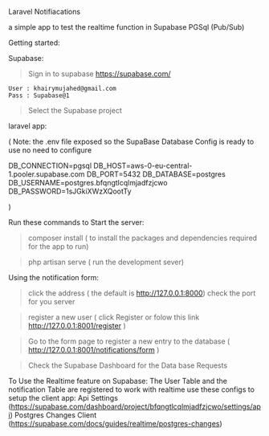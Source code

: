 Laravel Notifiacations

a simple app to test the realtime function in Supabase PGSql (Pub/Sub)

Getting started:

Supabase:

> Sign in to supabase https://supabase.com/

    User : khairymujahed@gmail.com
    Pass : Supabase@1

> Select the Supabase project

laravel app:

( Note: the .env file exposed so the SupaBase Database Config is ready to use no need to configure

DB_CONNECTION=pgsql
DB_HOST=aws-0-eu-central-1.pooler.supabase.com
DB_PORT=5432
DB_DATABASE=postgres
DB_USERNAME=postgres.bfqngtlcqlmjadfzjcwo
DB_PASSWORD=1sJGkiXWzXQootTy

)

Run these commands to Start the server:

> composer install ( to install the packages and dependencies required for the app to run)

> php artisan serve ( run the development sever)

Using the notification form:

> click the address ( the default is http://127.0.0.1:8000) check the port for you server

> register a new user ( click Register or folow this link http://127.0.0.1:8001/register )

> Go to the form page to register a new entry to the database ( http://127.0.0.1:8001/notifications/form )

> Check the Supabase Dashboard for the Data base Requests

To Use the Realtime feature on Supabase:
The User Table and the notification Table are registered to work with realtime
use these configs to setup the client app:
Api Settings (https://supabase.com/dashboard/project/bfqngtlcqlmjadfzjcwo/settings/api)
Postgres Changes Client (https://supabase.com/docs/guides/realtime/postgres-changes)
